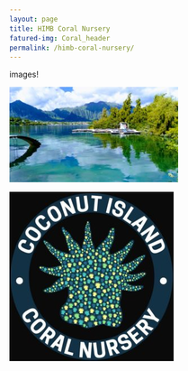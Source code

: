 ```yaml
---
layout: page
title: HIMB Coral Nursery
fatured-img: Coral_header
permalink: /himb-coral-nursery/
---
```



images!

![](/images/coral_nursery_small.jpg)


![](/images/coral_nursery_logo.jpg)
